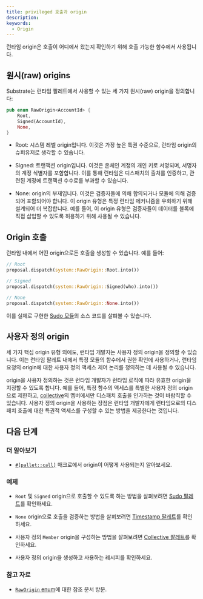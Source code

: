 ```yaml
---
title: privileged 호출과 origin
description:
keywords:
  - Origin
---
```


런타임 origin은 호출이 어디에서 왔는지 확인하기 위해 호출 가능한 함수에서 사용됩니다.

## 원시(raw) origins

Substrate는 런타임 팔레트에서 사용할 수 있는 세 가지 원시(raw) origin을 정의합니다:

```rust
pub enum RawOrigin<AccountId> {
	Root,
	Signed(AccountId),
	None,
}
```

- Root: 시스템 레벨 origin입니다. 이것은 가장 높은 특권 수준으로, 런타임 origin의 슈퍼유저로 생각할 수 있습니다.

- Signed: 트랜잭션 origin입니다. 이것은 온체인 계정의 개인 키로 서명되며, 서명자의 계정 식별자를 포함합니다. 이를 통해 런타임은 디스패치의 출처를 인증하고, 관련된 계정에 트랜잭션 수수료를 부과할 수 있습니다.

- None: origin의 부재입니다. 이것은 검증자들에 의해 합의되거나 모듈에 의해 검증되어 포함되어야 합니다.
  이 origin 유형은 특정 런타임 메커니즘을 우회하기 위해 설계되어 더 복잡합니다.
  예를 들어, 이 origin 유형은 검증자들이 데이터를 블록에 직접 삽입할 수 있도록 허용하기 위해 사용될 수 있습니다.

## Origin 호출

런타임 내에서 어떤 origin으로든 호출을 생성할 수 있습니다. 예를 들어:

```rust
// Root
proposal.dispatch(system::RawOrigin::Root.into())

// Signed
proposal.dispatch(system::RawOrigin::Signed(who).into())

// None
proposal.dispatch(system::RawOrigin::None.into())
```

이를 실제로 구현한 [Sudo 모듈](https://paritytech.github.io/substrate/master/pallet_sudo/index.html)의 소스 코드를 살펴볼 수 있습니다.

## 사용자 정의 origin

세 가지 핵심 origin 유형 외에도, 런타임 개발자는 사용자 정의 origin을 정의할 수 있습니다.
이는 런타임 팔레트 내에서 특정 모듈의 함수에서 권한 확인에 사용하거나, 런타임 요청의 origin에 대한 사용자 정의 액세스 제어 논리를 정의하는 데 사용될 수 있습니다.

origin을 사용자 정의하는 것은 런타임 개발자가 런타임 로직에 따라 유효한 origin을 지정할 수 있도록 합니다. 예를 들어, 특정 함수의 액세스를 특별한 사용자 정의 origin으로 제한하고, [collective](https://github.com/paritytech/polkadot-sdk/tree/master/substrate/frame/collective)의 멤버에서만 디스패치 호출을 인가하는 것이 바람직할 수 있습니다. 사용자 정의 origin을 사용하는 장점은 런타임 개발자에게 런타임으로의 디스패치 호출에 대한 특권적 액세스를 구성할 수 있는 방법을 제공한다는 것입니다.

## 다음 단계

### 더 알아보기

- [`#[pallet::call]`](https://paritytech.github.io/substrate/master/frame_support/attr.pallet.html#call-palletcall-optional) 매크로에서 origin이 어떻게 사용되는지 알아보세요.

### 예제

- `Root` 및 `Signed` origin으로 호출할 수 있도록 하는 방법을 살펴보려면 [Sudo 팔레트](https://github.com/paritytech/polkadot-sdk/tree/master/substrate/frame/sudo)를 확인하세요.

- `None` origin으로 호출을 검증하는 방법을 살펴보려면 [Timestamp 팔레트](https://github.com/paritytech/polkadot-sdk/tree/master/substrate/frame/timestamp)를 확인하세요.

- 사용자 정의 `Member` origin을 구성하는 방법을 살펴보려면 [Collective 팔레트](https://github.com/paritytech/polkadot-sdk/tree/master/substrate/frame/collective)를 확인하세요.

- 사용자 정의 origin을 생성하고 사용하는 레시피를 확인하세요.

### 참고 자료

- [`RawOrigin` enum](https://paritytech.github.io/substrate/master/frame_system/enum.RawOrigin.html)에 대한 참조 문서 방문.